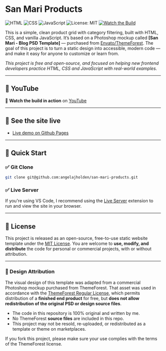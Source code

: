 # San Mari Products

![HTML](https://img.shields.io/badge/HTML5-%23E34F26.svg?style=flat&logo=html5&logoColor=white)
![CSS](https://img.shields.io/badge/CSS3-%231572B6.svg?style=flat&logo=css3&logoColor=white)
![JavaScript](https://img.shields.io/badge/JavaScript-%23F7DF1E.svg?style=flat&logo=javascript&logoColor=black)
![License: MIT](https://img.shields.io/badge/License-MIT-yellow.svg)
[![Watch the Build](https://img.shields.io/badge/YouTube-Watch-blue?logo=youtube)](https://www.youtube.com/playlist?list=[playlist_goes_here])

This is a simple, clean product grid with category filtering, built with HTML, CSS, and vanilla JavaScript. It’s based on a Photoshop mockup called **[San Mari - Blog PSD Template]** — purchased from [Envato/ThemeForest](https://themeforest.net/item/san-mari-blog-psd-template/23681597). The goal of this project is to turn a static design into accessible, modern code — and make it easy for anyone to customize or learn from.

_This project is free and open-source, and focused on helping new frontend developers practice HTML, CSS and JavaScript with real-world examples._

---

## 🔴 YouTube

🎥 **Watch the build in action** on [YouTube](https://youtu.be/aQsARcmmX4g)

---

## 🔗 See the site live

-   [Live demo on Github Pages](https://angelajholden.github.io/san-mari-products/)

---

## 🚀 Quick Start

### ✅ Git Clone

```bash
git clone git@github.com:angelajholden/san-mari-products.git
```

### ✅ Live Server

If you're using VS Code, I recommend using the [Live Server](https://marketplace.visualstudio.com/items?itemName=ritwickdey.LiveServer) extension to run and view the site in your browser.

---

## 📜 License

This project is released as an open-source, free-to-use static website template under the [MIT License](LICENSE.md). You are welcome to **use, modify, and distribute** the code for personal or commercial projects, with or without attribution.

---

### 🎨 Design Attribution

The visual design of this template was adapted from a commercial Photoshop mockup purchased from ThemeForest.
That asset was used in accordance with the [ThemeForest Regular License](https://themeforest.net/licenses/standard), which permits distribution of a **finished end product** for free, but **does not allow redistribution of the original PSD or design source files**.

-   The code in this repository is 100% original and written by me.
-   No ThemeForest **source files** are included in this repo.
-   This project may not be resold, re-uploaded, or redistributed as a template or theme on marketplaces.

If you fork this project, please make sure your use complies with the terms of the ThemeForest license.
